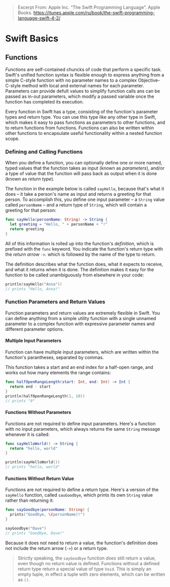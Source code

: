 > Excerpt From: Apple Inc. “The Swift Programming Language”. 
> Apple Books. https://itunes.apple.com/ru/book/the-swift-programming-language-swift-4-2/

Swift Basics
======
Functions
------
*Functions* are self-contained chuncks of code that perform a specific task. Swift's unified function syntax is flexible enough to express anything from a simple C-style function with no parameter names to a complex Objective-C-style method with local and external names for each parameter. Parameters can provide defult values to simplify function calls ans can be passed as in-out parameters, which modify a passed variable once the function has completed its execution.

Every function in Swift has a type, consisting of the function's parameter types and return type. You can use this type like any other type in Swift, which makes it easy to pass functions as parameters to other functions, and to return functions from functions. Functions can also be written within other functions to encapsulate useful functionality within a nested function scope.

### Defining and Calling Functions
When you define a function, you can optionally define one or more named, typed values that the function takes as input (known as *parameters*), and/or a type of value that the function will pass back as output when it is done (known as *return type*).

The function in the example below is called `sayHello`, because that's what it does – it take a person's name as input and returns a greeting for that person. To accomplish this, you define one input parameter – a `String` value called `personName` – and a return type of `String`, which will contain a greeting for that person:

```swift
func sayHello(personName: String) -> String {
  let greeting = "Hello, " + personName + "!"
  return greeting
}
```

All of this information is rolled up into the function's *definition*, which is prefixed with the `func` keyword. You indicate the function's return type with the *return arrow* `->`. which is followed by the name of the type to return.

The definition describes what the function does, what it expects to receive, and what it returns when it is done. The definition makes it easy for the function to be called unambiguously from elsewhere in your code:

```swift
println(sayHello("Anna"))
// prints "Hello, Anna!"
```

### Function Parameters and Return Values
Function parameters and return values are extremely flexible in Swift. You can define anything from a simple utility function with a single unnamed parameter to a complex function with expressive parameter names and different parameter options.

#### Multiple Input Parameters
Function can have multiple input parameters, which are written within the function's parantheses, separated by commas. 

This function takes a start and an end index for a half-open range, and works out how many elements the range contains:

```swift
func halfOpenRangeLength(start: Int, end: Int) -> Int {
  return end - start
}
println(halfOpenRangeLength(1, 10))
// prints "9"
```

#### Functions Without Parameters
Functions are not required to define input parameters. Here's a function with no input parameters, which always returns the same `String` message whenever it is called:

```swift
func sayHelloWorld() -> String {
  return "hello, world"
}

println(sayHelloWorld())
// prints "hello, world"
```

#### Functions Without Return Value
Functions are not required to define a return type. Here's a version of the `sayHello` function, called `sauGoodbye`, which prints its own `String` value rather than returning it:

```swift
func sayGoodbye(personName: String) {
  prints("Goodbye, \(personName)!")
}

sayGoodbye("Dave")
// prints "Goodbye, Dave!"
```

Because it does not need to return a value, the function's definition does not include the return arrow (`->`) or a return type.

> Strictly speaking, the `sayGoodbye` function *does* still return a value, even though no return value is defined. Functions without a defined return type return a special value of type `Void`. This is simply an empty tuple, in effect a tuple with zero elements, which can be written as `()`.


